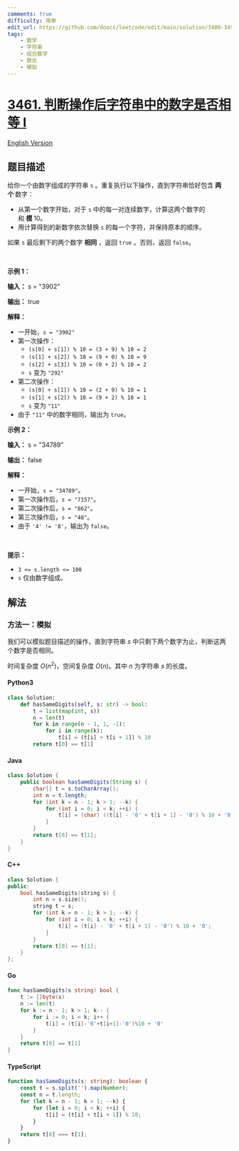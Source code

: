 ```yaml
---
comments: true
difficulty: 简单
edit_url: https://github.com/doocs/leetcode/edit/main/solution/3400-3499/3461.Check%20If%20Digits%20Are%20Equal%20in%20String%20After%20Operations%20I/README.md
tags:
    - 数学
    - 字符串
    - 组合数学
    - 数论
    - 模拟
---
```


<!-- problem:start -->

# [3461. 判断操作后字符串中的数字是否相等 I](https://leetcode.cn/problems/check-if-digits-are-equal-in-string-after-operations-i)

[English Version](/solution/3400-3499/3461.Check%20If%20Digits%20Are%20Equal%20in%20String%20After%20Operations%20I/README_EN.md)

## 题目描述

<!-- description:start -->

<p>给你一个由数字组成的字符串 <code>s</code>&nbsp;。重复执行以下操作，直到字符串恰好包含&nbsp;<strong>两个&nbsp;</strong>数字：</p>

<ul>
	<li>从第一个数字开始，对于 <code>s</code> 中的每一对连续数字，计算这两个数字的和&nbsp;<strong>模&nbsp;</strong>10。</li>
	<li>用计算得到的新数字依次替换 <code>s</code>&nbsp;的每一个字符，并保持原本的顺序。</li>
</ul>

<p>如果 <code>s</code>&nbsp;最后剩下的两个数字 <strong>相同</strong> ，返回 <code>true</code>&nbsp;。否则，返回 <code>false</code>。</p>

<p>&nbsp;</p>

<p><strong class="example">示例 1：</strong></p>

<div class="example-block">
<p><strong>输入：</strong> <span class="example-io">s = "3902"</span></p>

<p><strong>输出：</strong> <span class="example-io">true</span></p>

<p><strong>解释：</strong></p>

<ul>
	<li>一开始，<code>s = "3902"</code></li>
	<li>第一次操作：
	<ul>
		<li><code>(s[0] + s[1]) % 10 = (3 + 9) % 10 = 2</code></li>
		<li><code>(s[1] + s[2]) % 10 = (9 + 0) % 10 = 9</code></li>
		<li><code>(s[2] + s[3]) % 10 = (0 + 2) % 10 = 2</code></li>
		<li><code>s</code> 变为 <code>"292"</code></li>
	</ul>
	</li>
	<li>第二次操作：
	<ul>
		<li><code>(s[0] + s[1]) % 10 = (2 + 9) % 10 = 1</code></li>
		<li><code>(s[1] + s[2]) % 10 = (9 + 2) % 10 = 1</code></li>
		<li><code>s</code> 变为 <code>"11"</code></li>
	</ul>
	</li>
	<li>由于 <code>"11"</code> 中的数字相同，输出为 <code>true</code>。</li>
</ul>
</div>

<p><strong class="example">示例 2：</strong></p>

<div class="example-block">
<p><strong>输入：</strong> <span class="example-io">s = "34789"</span></p>

<p><strong>输出：</strong> <span class="example-io">false</span></p>

<p><strong>解释：</strong></p>

<ul>
	<li>一开始，<code>s = "34789"</code>。</li>
	<li>第一次操作后，<code>s = "7157"</code>。</li>
	<li>第二次操作后，<code>s = "862"</code>。</li>
	<li>第三次操作后，<code>s = "48"</code>。</li>
	<li>由于 <code>'4' != '8'</code>，输出为 <code>false</code>。</li>
</ul>

<p>&nbsp;</p>
</div>

<p><strong>提示：</strong></p>

<ul>
	<li><code>3 &lt;= s.length &lt;= 100</code></li>
	<li><code>s</code> 仅由数字组成。</li>
</ul>

<!-- description:end -->

## 解法

<!-- solution:start -->

### 方法一：模拟

我们可以模拟题目描述的操作，直到字符串 $s$ 中只剩下两个数字为止，判断这两个数字是否相同。

时间复杂度 $O(n^2)$，空间复杂度 $O(n)$。其中 $n$ 为字符串 $s$ 的长度。

<!-- tabs:start -->

#### Python3

```python
class Solution:
    def hasSameDigits(self, s: str) -> bool:
        t = list(map(int, s))
        n = len(t)
        for k in range(n - 1, 1, -1):
            for i in range(k):
                t[i] = (t[i] + t[i + 1]) % 10
        return t[0] == t[1]
```

#### Java

```java
class Solution {
    public boolean hasSameDigits(String s) {
        char[] t = s.toCharArray();
        int n = t.length;
        for (int k = n - 1; k > 1; --k) {
            for (int i = 0; i < k; ++i) {
                t[i] = (char) ((t[i] - '0' + t[i + 1] - '0') % 10 + '0');
            }
        }
        return t[0] == t[1];
    }
}
```

#### C++

```cpp
class Solution {
public:
    bool hasSameDigits(string s) {
        int n = s.size();
        string t = s;
        for (int k = n - 1; k > 1; --k) {
            for (int i = 0; i < k; ++i) {
                t[i] = (t[i] - '0' + t[i + 1] - '0') % 10 + '0';
            }
        }
        return t[0] == t[1];
    }
};
```

#### Go

```go
func hasSameDigits(s string) bool {
	t := []byte(s)
	n := len(t)
	for k := n - 1; k > 1; k-- {
		for i := 0; i < k; i++ {
			t[i] = (t[i]-'0'+t[i+1]-'0')%10 + '0'
		}
	}
	return t[0] == t[1]
}
```

#### TypeScript

```ts
function hasSameDigits(s: string): boolean {
    const t = s.split('').map(Number);
    const n = t.length;
    for (let k = n - 1; k > 1; --k) {
        for (let i = 0; i < k; ++i) {
            t[i] = (t[i] + t[i + 1]) % 10;
        }
    }
    return t[0] === t[1];
}
```

<!-- tabs:end -->

<!-- solution:end -->

<!-- problem:end -->
